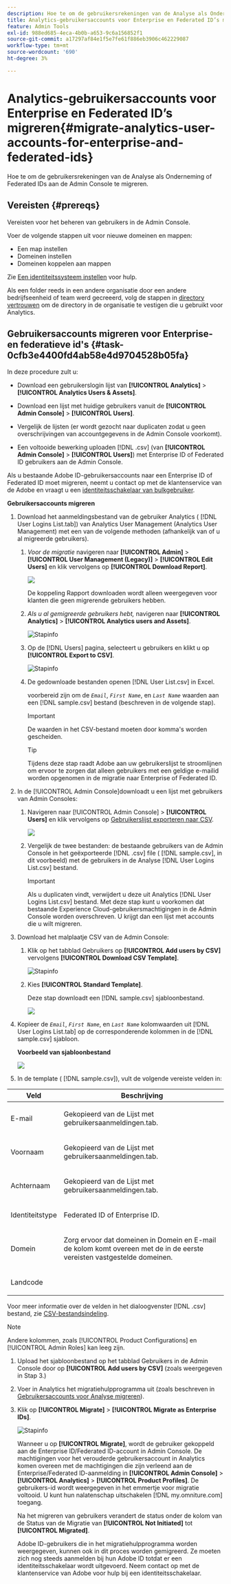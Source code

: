 ```yaml
---
description: Hoe te om de gebruikersrekeningen van de Analyse als Onderneming of Federated IDs aan de Admin Console te migreren.
title: Analytics-gebruikersaccounts voor Enterprise en Federated ID’s migreren
feature: Admin Tools
exl-id: 988ed685-4eca-4b0b-a653-9c6a156852f1
source-git-commit: a17297af84e1f5e7fe61f886eb3906c462229087
workflow-type: tm+mt
source-wordcount: '690'
ht-degree: 3%

---
```


# Analytics-gebruikersaccounts voor Enterprise en Federated ID’s migreren{#migrate-analytics-user-accounts-for-enterprise-and-federated-ids}

Hoe te om de gebruikersrekeningen van de Analyse als Onderneming of Federated IDs aan de Admin Console te migreren.

## Vereisten {#prereqs}

Vereisten voor het beheren van gebruikers in de Admin Console.

Voer de volgende stappen uit voor nieuwe domeinen en mappen:

* Een map instellen
* Domeinen instellen
* Domeinen koppelen aan mappen

Zie [Een identiteitssysteem instellen](https://helpx.adobe.com/enterprise/using/set-up-identity.html) voor hulp.

Als een folder reeds in een andere organisatie door een andere bedrijfseenheid of team werd gecreeerd, volg de stappen in [directory vertrouwen](https://helpx.adobe.com/enterprise/using/set-up-identity.html#Directorytrusting) om de directory in de organisatie te vestigen die u gebruikt voor Analytics.

## Gebruikersaccounts migreren voor Enterprise- en federatieve id&#39;s {#task-0cfb3e4400fd4ab58e4d9704528b05fa}

In deze procedure zult u:

* Download een gebruikerslogin lijst van **[!UICONTROL Analytics]** > **[!UICONTROL Analytics Users & Assets]**.

* Download een lijst met huidige gebruikers vanuit de **[!UICONTROL Admin Console]** > **[!UICONTROL Users]**.

* Vergelijk de lijsten (er wordt gezocht naar duplicaten zodat u geen overschrijvingen van accountgegevens in de Admin Console voorkomt).
* Een voltooide bewerking uploaden [!DNL .csv] (van **[!UICONTROL Admin Console]** > **[!UICONTROL Users]**) met Enterprise ID of Federated ID gebruikers aan de Admin Console.

Als u bestaande Adobe ID-gebruikersaccounts naar een Enterprise ID of Federated ID moet migreren, neemt u contact op met de klantenservice van de Adobe en vraagt u een [identiteitsschakelaar van bulkgebruiker](https://helpx.adobe.com/enterprise/using/bulk-operations.html).

**Gebruikersaccounts migreren**

1. Download het aanmeldingsbestand van de gebruiker Analytics ( [!DNL User Logins List.tab]) van Analytics User Management (Analytics User Management) met een van de volgende methoden (afhankelijk van of u al migreerde gebruikers).
   1. *Voor de migratie* navigeren naar **[!UICONTROL Admin]** > **[!UICONTROL User Management (Legacy)]** > **[!UICONTROL Edit Users]** en klik vervolgens op **[!UICONTROL Download Report]**.

      ![](/help/admin/admin-console/user-management2/user-migration/assets/download-report.png)

      De koppeling Rapport downloaden wordt alleen weergegeven voor klanten die geen migrerende gebruikers hebben.

   1. *Als u al gemigreerde gebruikers hebt,* navigeren naar **[!UICONTROL Analytics]** > **[!UICONTROL Analytics users and Assets]**.

      ![Stapinfo](/help/admin/admin-console/user-management2/user-migration/assets/admin-analytics-users-assets.png)

   1. Op de [!DNL Users] pagina, selecteert u gebruikers en klikt u op **[!UICONTROL Export to CSV]**.

      ![Stapinfo](/help/admin/admin-console/user-management2/user-migration/assets/export-csv-migrate.png)

   1. De gedownloade bestanden openen [!DNL User List.csv] in Excel.

      voorbereid zijn om de *`Email`*, *`First Name`*, en *`Last Name`* waarden aan een [!DNL sample.csv] bestand (beschreven in de volgende stap).

      >[!IMPORTANT]
      >
      >De waarden in het CSV-bestand moeten door komma&#39;s worden gescheiden.

      >[!TIP]
      >
      >Tijdens deze stap raadt Adobe aan uw gebruikerslijst te stroomlijnen om ervoor te zorgen dat alleen gebruikers met een geldige e-mailid worden opgenomen in de migratie naar Enterprise of Federated ID.

1. In de [!UICONTROL Admin Console]downloadt u een lijst met gebruikers van Admin Consoles:

   1. Navigeren naar [!UICONTROL Admin Console] > **[!UICONTROL Users]** en klik vervolgens op [Gebruikerslijst exporteren naar CSV](https://helpx.adobe.com/enterprise/using/users.html).

      ![](/help/admin/admin-console/user-management2/user-migration/assets/export-csv.png)

   1. Vergelijk de twee bestanden: de bestaande gebruikers van de Admin Console in het geëxporteerde [!DNL .csv] file ( [!DNL sample.csv], in dit voorbeeld) met de gebruikers in de Analyse [!DNL User Logins List.csv] bestand.

      >[!IMPORTANT]
      >
      >Als u duplicaten vindt, verwijdert u deze uit Analytics [!DNL User Logins List.csv] bestand. Met deze stap kunt u voorkomen dat bestaande Experience Cloud-gebruikersmachtigingen in de Admin Console worden overschreven. U krijgt dan een lijst met accounts die u wilt migreren.

1. Download het malplaatje CSV van de Admin Console:
   1. Klik op het tabblad Gebruikers op **[!UICONTROL Add users by CSV]** vervolgens **[!UICONTROL Download CSV Template]**.

      ![Stapinfo](/help/admin/admin-console/user-management2/user-migration/assets/add-users-csv.png)

   1. Kies **[!UICONTROL Standard Template]**.

      Deze stap downloadt een [!DNL sample.csv] sjabloonbestand.

      ![](/help/admin/admin-console/user-management2/user-migration/assets/download-csv-template.png)

1. Kopieer de *`Email`*, *`First Name`*, en *`Last Name`* kolomwaarden uit [!DNL User Logins List.tab] op de corresponderende kolommen in de [!DNL sample.csv] sjabloon.

   **Voorbeeld van sjabloonbestand**

   ![](/help/admin/admin-console/user-management2/user-migration/assets/sample.png)

1. In de template ( [!DNL sample.csv]), vult de volgende vereiste velden in:

<table id="table_1B5EEFDB5BD8436EB760BE5FFAB1CF02"> 
 <thead> 
  <tr> 
   <th colname="col1" class="entry"> Veld </th> 
   <th colname="col2" class="entry"> Beschrijving </th> 
  </tr>
 </thead>
 <tbody> 
  <tr> 
   <td colname="col1"> <p>E-mail </p> </td> 
   <td colname="col2"> <p>Gekopieerd van de <span class="filepath"> Lijst met gebruikersaanmeldingen.tab</span>. </p> </td> 
  </tr> 
  <tr> 
   <td colname="col1"> <p>Voornaam </p> </td> 
   <td colname="col2"> <p>Gekopieerd van de <span class="filepath"> Lijst met gebruikersaanmeldingen.tab</span>. </p> </td> 
  </tr> 
  <tr> 
   <td colname="col1"> <p>Achternaam </p> </td> 
   <td colname="col2"> <p>Gekopieerd van de <span class="filepath"> Lijst met gebruikersaanmeldingen.tab</span>. </p> </td> 
  </tr> 
  <tr> 
   <td colname="col1"> <p>Identiteitstype </p> </td> 
   <td colname="col2"> <p><span class="term"> Federated ID</span> of <span class="term"> Enterprise ID</span>. </p> </td> 
  </tr> 
  <tr> 
   <td colname="col1"> <p>Domein </p> </td> 
   <td colname="col2"> <p>Zorg ervoor dat domeinen in <span class="term"> Domein</span> en <span class="term"> E-mail</span> de kolom komt overeen met de in de eerste vereisten vastgestelde domeinen</a>. </p> </td> 
  </tr> 
  <tr> 
   <td colname="col1"> <p>Landcode </p> </td> 
   <td colname="col2"> </td> 
  </tr> 
 </tbody> 
</table>

Voor meer informatie over de velden in het dialoogvenster [!DNL .csv] bestand, zie [CSV-bestandsindeling](https://helpx.adobe.com/enterprise/using/users.html).

>[!NOTE]
>
>Andere kolommen, zoals [!UICONTROL Product Configurations] en [!UICONTROL Admin Roles] kan leeg zijn.

1. Upload het sjabloonbestand op het tabblad Gebruikers in de Admin Console door op **[!UICONTROL Add users by CSV]** (zoals weergegeven in Stap 3.)
1. Voer in Analytics het migratiehulpprogramma uit (zoals beschreven in [Gebruikersaccounts voor Analyse migreren](/help/admin/admin-console/user-management2/user-migration/t-migrate-users.md)).
1. Klik op **[!UICONTROL Migrate]** > **[!UICONTROL Migrate as Enterprise IDs]**.

   ![Stapinfo](/help/admin/admin-console/user-management2/user-migration/assets/migrate-as-enterprise.png)

   Wanneer u op **[!UICONTROL Migrate]**, wordt de gebruiker gekoppeld aan de Enterprise ID/Federated ID-account in Admin Console. De machtigingen voor het verouderde gebruikersaccount in Analytics komen overeen met de machtigingen die zijn verleend aan de Enterprise/Federated ID-aanmelding in **[!UICONTROL Admin Console]** > **[!UICONTROL Analytics]** > **[!UICONTROL Product Profiles]**. De gebruikers-id wordt weergegeven in het emmertje voor migratie voltooid. U kunt hun nalatenschap uitschakelen [!DNL my.omniture.com] toegang.

   Na het migreren van gebruikers verandert de status onder de kolom van de Status van de Migratie van **[!UICONTROL Not Initiated]** tot **[!UICONTROL Migrated]**.

   Adobe ID-gebruikers die in het migratiehulpprogramma worden weergegeven, kunnen ook in dit proces worden gemigreerd. Ze moeten zich nog steeds aanmelden bij hun Adobe ID totdat er een identiteitsschakelaar wordt uitgevoerd. Neem contact op met de klantenservice van Adobe voor hulp bij een identiteitsschakelaar.
